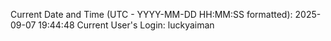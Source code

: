 Current Date and Time (UTC - YYYY-MM-DD HH:MM:SS formatted): 2025-09-07 19:44:48
Current User's Login: luckyaiman
